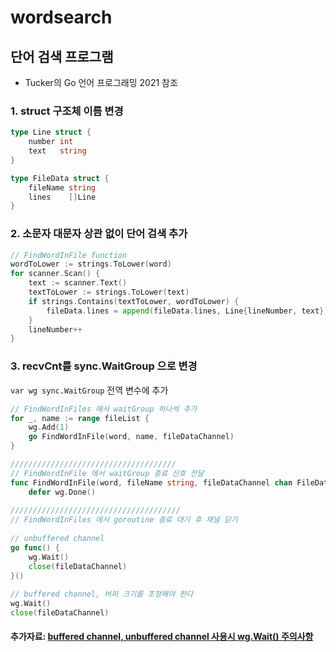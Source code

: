 # wordsearch
## 단어 검색 프로그램

- Tucker의 Go 언어 프로그래밍 2021 참조

### 1. struct 구조체 이름 변경
```go
type Line struct {
	number int
	text   string
}

type FileData struct {
	fileName string
	lines    []Line
}
```

### 2. 소문자 대문자 상관 없이 단어 검색 추가
```go
// FindWordInFile function 
wordToLower := strings.ToLower(word)
for scanner.Scan() {
	text := scanner.Text()
	textToLower := strings.ToLower(text)
	if strings.Contains(textToLower, wordToLower) {
		fileData.lines = append(fileData.lines, Line{lineNumber, text})
	}
	lineNumber++
}
```

### 3. recvCnt를 sync.WaitGroup 으로 변경

`var wg sync.WaitGroup` 전역 변수에 추가

```go
// FindWordInFiles 에서 waitGroup 하나씩 추가
for _, name := range fileList {
	wg.Add(1)
	go FindWordInFile(word, name, fileDataChannel)
}

/////////////////////////////////////
// FindWordInFile 에서 waitGroup 종료 신호 전달
func FindWordInFile(word, fileName string, fileDataChannel chan FileData) {
	defer wg.Done()
    
//////////////////////////////////////
// FindWordInFiles 에서 goroutine 종료 대기 후 채널 닫기
    
// unbuffered channel
go func() {
    wg.Wait()
    close(fileDataChannel)
}()
    
// buffered channel, 버퍼 크기를 조정해야 한다
wg.Wait()
close(fileDataChannel)

```

#### 추가자료: [buffered channel, unbuffered channel 사용시 wg.Wait() 주의사항](https://stackoverflow.com/questions/46560204/why-does-my-code-work-correctly-when-i-run-wg-wait-inside-a-goroutine)

